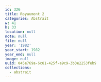 ```yaml
---
id: 326
title: Royaumont 2
categories: Abstrait
w: 41
h: 33
location: null
note: null
file: null
year: '1982'
year_start: 1982
year_end: null
image: null
uuid: 045e769a-6c81-425f-a9c9-3b3e2253feb9
collections:
  - abstrait
---
```


